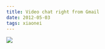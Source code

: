 ```yaml
---
title: Video chat right from Gmail
date: 2012-05-03
tags: xiaonei
---
```


![](http://ww3.sinaimg.cn/large/4bc2a2bajw1f39srr04drj20k0097765.jpg)
